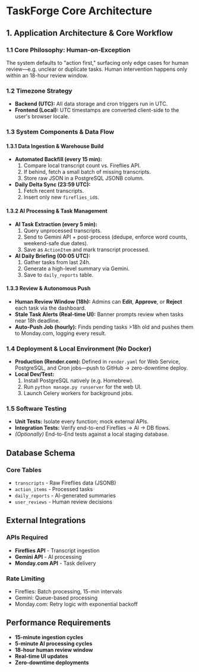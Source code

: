 # TaskForge Core Architecture

## 1. Application Architecture & Core Workflow

### 1.1 Core Philosophy: Human-on-Exception

The system defaults to "action first," surfacing only edge cases for human review—e.g. unclear or duplicate tasks. Human intervention happens only within an 18-hour review window.

### 1.2 Timezone Strategy

* **Backend (UTC):** All data storage and cron triggers run in UTC.
* **Frontend (Local):** UTC timestamps are converted client-side to the user's browser locale.

### 1.3 System Components & Data Flow

#### 1.3.1 Data Ingestion & Warehouse Build

* **Automated Backfill (every 15 min):**
  1. Compare local transcript count vs. Fireflies API.
  2. If behind, fetch a small batch of missing transcripts.
  3. Store raw JSON in a PostgreSQL JSONB column.
* **Daily Delta Sync (23:59 UTC):**
  1. Fetch recent transcripts.
  2. Insert only new `fireflies_id`s.

#### 1.3.2 AI Processing & Task Management

* **AI Task Extraction (every 5 min):**
  1. Query unprocessed transcripts.
  2. Send to Gemini API + post-process (dedupe, enforce word counts, weekend-safe due dates).
  3. Save as `ActionItem` and mark transcript processed.
* **AI Daily Briefing (00:05 UTC):**
  1. Gather tasks from last 24h.
  2. Generate a high-level summary via Gemini.
  3. Save to `daily_reports` table.

#### 1.3.3 Review & Autonomous Push

* **Human Review Window (18h):**
  Admins can **Edit**, **Approve**, or **Reject** each task via the dashboard.
* **Stale Task Alerts (Real-time UI):**
  Banner prompts review when tasks near 18h deadline.
* **Auto-Push Job (hourly):**
  Finds pending tasks >18h old and pushes them to Monday.com, logging every result.

### 1.4 Deployment & Local Environment (No Docker)

* **Production (Render.com):**
  Defined in `render.yaml` for Web Service, PostgreSQL, and Cron jobs—push to GitHub → zero-downtime deploy.
* **Local Dev/Test:**
  1. Install PostgreSQL natively (e.g. Homebrew).
  2. Run `python manage.py runserver` for the web UI.
  3. Launch Celery workers for background jobs.

### 1.5 Software Testing

* **Unit Tests:** Isolate every function; mock external APIs.
* **Integration Tests:** Verify end-to-end Fireflies → AI → DB flows.
* *(Optionally)* End-to-End tests against a local staging database.

## Database Schema

### Core Tables
- `transcripts` - Raw Fireflies data (JSONB)
- `action_items` - Processed tasks
- `daily_reports` - AI-generated summaries
- `user_reviews` - Human review decisions

## External Integrations

### APIs Required
- **Fireflies API** - Transcript ingestion
- **Gemini API** - AI processing
- **Monday.com API** - Task delivery

### Rate Limiting
- Fireflies: Batch processing, 15-min intervals
- Gemini: Queue-based processing
- Monday.com: Retry logic with exponential backoff

## Performance Requirements

- **15-minute ingestion cycles**
- **5-minute AI processing cycles**
- **18-hour human review window**
- **Real-time UI updates**
- **Zero-downtime deployments** 